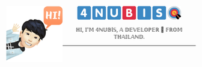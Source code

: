 <img align="left" src="https://raw.githubusercontent.com/4NUBlS/4NUBlS/master/assets/avatar_1.png" alt="4NUBlS" width="150" hight="150"/>
<div align="center">
    <img src="https://raw.githubusercontent.com/4NUBlS/4NUBlS/master/assets/4.png" alt="4"/>
    <img src="https://raw.githubusercontent.com/4NUBlS/4NUBlS/master/assets/N.png" alt="N"/>
    <img src="https://raw.githubusercontent.com/4NUBlS/4NUBlS/master/assets/U.png" alt="U"/>
    <img src="https://raw.githubusercontent.com/4NUBlS/4NUBlS/master/assets/B.png" alt="B"/>
    <img src="https://raw.githubusercontent.com/4NUBlS/4NUBlS/master/assets/I.png" alt="I"/>
    <img src="https://raw.githubusercontent.com/4NUBlS/4NUBlS/master/assets/S.png" alt="S"/>
    <img src="https://raw.githubusercontent.com/4NUBlS/4NUBlS/master/assets/BOW.png" alt="BOW"/>
    <br>
    <p>ℍ𝕀, 𝕀'𝕄 𝟜ℕ𝕌𝔹𝕝𝕊, 𝔸 𝔻𝔼𝕍𝔼𝕃𝕆ℙ𝔼ℝ 🚀 𝔽ℝ𝕆𝕄 𝕋ℍ𝔸𝕀𝕃𝔸ℕ𝔻.</p>
</div>

---